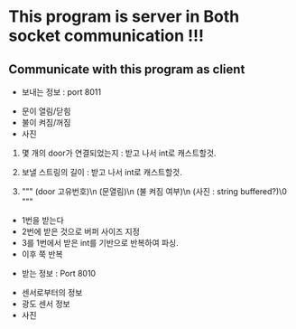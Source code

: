# This program is server in Both socket communication !!!
## Communicate with this program as client

* 보내는 정보 : port 8011
- 문이 열림/닫힘
- 불이 켜짐/꺼짐
- 사진

1. 몇 개의 door가 연결되었는지 : 받고 나서 int로 캐스트할것.
2. 보낼 스트링의 길이  : 받고 나서 int로 캐스트할것.

3. """
(door 고유번호)\n
(문열림)\n
(불 켜짐 여부)\n
(사진 : string buffered?)\0
"""

- 1번을 받는다
- 2번에 받은 것으로 버퍼 사이즈 지정
- 3를 1번에서 받은 int를 기반으로 반복하여 파싱.
- 이후 쭉 반복


* 받는 정보 : Port 8010
- 센서로부터의 정보
- 광도 센서 정보
- 사진